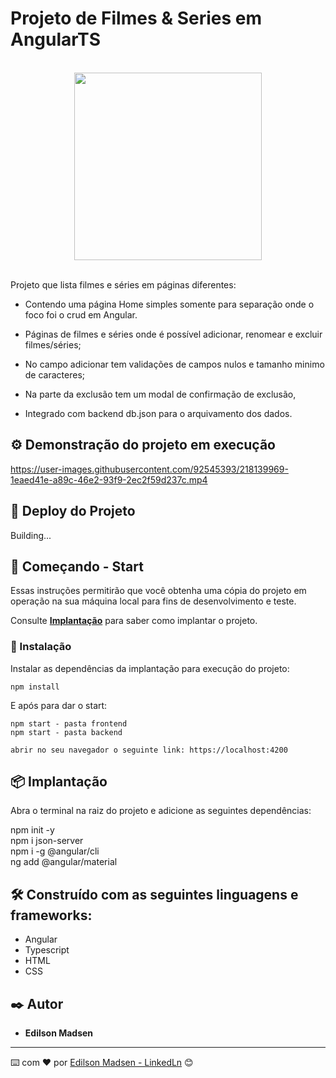 # Projeto de Filmes & Series em AngularTS
<br>
<div align="center">
  <img src="https://user-images.githubusercontent.com/92545393/218128009-2e8166fe-400d-4319-b604-e0b1cfeed515.jpg" width="300px"/>
</div>
<br>

Projeto que lista filmes e séries em páginas diferentes:

* Contendo uma página Home simples somente para separação onde o foco foi o crud em Angular.

* Páginas de filmes e séries onde é possível adicionar, renomear e excluir filmes/séries;

* No campo adicionar tem validações de campos nulos e tamanho minimo de caracteres;

* Na parte da exclusão tem um modal de confirmação de exclusão,

* Integrado com backend db.json para o arquivamento dos dados.


## ⚙️ Demonstração do projeto em execução

https://user-images.githubusercontent.com/92545393/218139969-1eaed41e-a89c-46e2-93f9-2ec2f59d237c.mp4


## 📌 Deploy do Projeto

Building... 

## 🚀 Começando - Start

Essas instruções permitirão que você obtenha uma cópia do projeto em operação na sua máquina local para fins de desenvolvimento e teste.

Consulte **[Implantação](#-implanta%C3%A7%C3%A3o)** para saber como implantar o projeto.

### 🔧 Instalação

Instalar as dependências da implantação para execução do projeto:

```
npm install
```

E após para dar o start:

```
npm start - pasta frontend
npm start - pasta backend
```

```
abrir no seu navegador o seguinte link: https://localhost:4200
```


## 📦 Implantação

Abra o terminal na raiz do projeto e adicione as seguintes dependências:
 
npm init -y <br>
npm i json-server <br>
npm i -g @angular/cli <br>
ng add @angular/material


## 🛠️ Construído com as seguintes linguagens e frameworks:

* Angular
* Typescript
* HTML
* CSS

## ✒️ Autor

* **Edilson Madsen**

---
⌨️ com ❤️ por [Edilson Madsen - LinkedLn](https://www.linkedin.com/in/edilsonmadsen/) 😊

